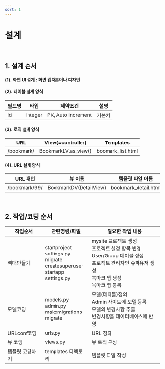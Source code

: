 ```yaml
---
sort: 1
---
```


# 설계

<br>

## 1. 설계 순서
#### (1). 화면 UI 설계 : 화면 캡쳐본이나 디자인

#### (2). 테이블 설계 양식  

|필드명|타입|제약조건|설명|
|---|---|---|---|
|id|integer|PK, Auto Increment|기본키|

#### (3). 로직 설계 양식   

| URL | View(=controller) | Templates |
|-----|-------------------|-----------|
|/bookmark/|BookmarkLV.as_view()|boomark_list.html|

#### (4). URL 설계 양식   

| URL 패턴 | 뷰 이름 | 템플릿 파일 이름 |
|----------|---------|------------------|
|/bookmark/99/ |BookmarkDV(DetailView)|bookmark_detail.html|

<br>

## 2. 작업/코딩 순서

| 작업순서 | 관련명령/파일 | 필요한 작업 내용 |
|----------|---------------|------------------|
|뼈대만들기 | startproject<br>settings.py<br>migrate<br>createsuperuser<br>startapp<br>settings.py| mysite 프로젝트 생성<br>프로젝트 설정 항목 변경<br>User/Group 테이블 생성<br>프로젝트 관리자인 슈퍼유저 생성<br>북마크 앱 생성<br>북마크 앱 등록 |
|모델코딩 | models.py<br>admin.py<br>makemigrations<br>migrate|모델(테이블)정의<br>Admin 사이트에 모델 등록<br>모델의 변경사항 추출<br>변경사항을 데이터베이스에 반영|
|URLconf코딩 |urls.py |URL 정의 |
|뷰 코딩 | views.py | 뷰 로직 구성 |
|템플릿 코딩하기 | templates 디렉토리 |템플릿 파일 작성|
